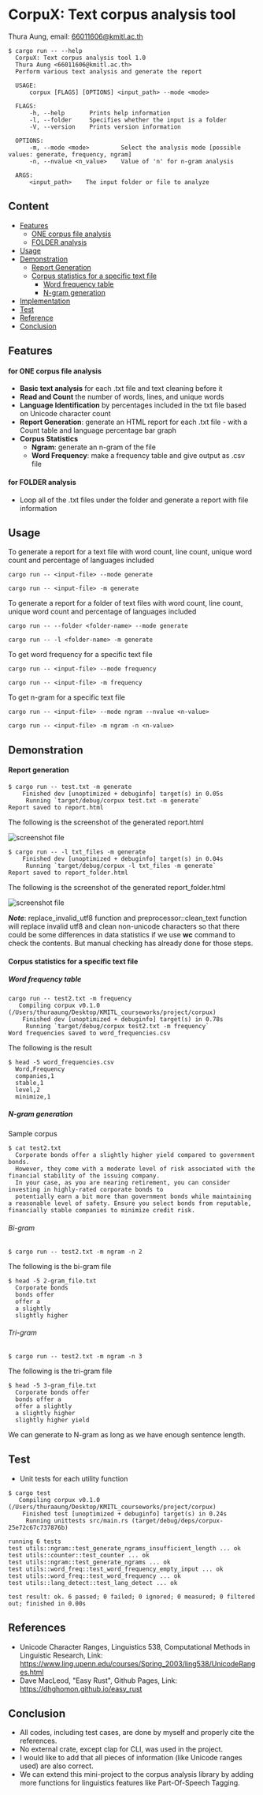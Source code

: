 # CorpuX: Text corpus analysis tool
Thura Aung, email: 66011606@kmitl.ac.th
```
$ cargo run -- --help
  CorpuX: Text corpus analysis tool 1.0
  Thura Aung <66011606@kmitl.ac.th>
  Perform various text analysis and generate the report
  
  USAGE:
      corpux [FLAGS] [OPTIONS] <input_path> --mode <mode>
  
  FLAGS:
      -h, --help       Prints help information
      -l, --folder     Specifies whether the input is a folder
      -V, --version    Prints version information
  
  OPTIONS:
      -m, --mode <mode>         Select the analysis mode [possible values: generate, frequency, ngram]
      -n, --nvalue <n_value>    Value of 'n' for n-gram analysis
  
  ARGS:
      <input_path>    The input folder or file to analyze
```

## Content
- [Features](#Features)
  - [ONE corpus file analysis](#for-ONE-corpus-file-analysis)
  - [FOLDER analysis](#FOLDER-analysis)
- [Usage](#Usage)
- [Demonstration](#Demonstration)
  - [Report Generation](#Report-Generation)
  - [Corpus statistics for a specific text file](#Corpus-statistics-for-a-specific-text-file)
    - [Word frequency table](#Word-frequency-table)
    - [N-gram generation](#N-gram-generation)
- [Implementation](./implementation.md)
- [Test](#Usage)
- [Reference](#Reference)
- [Conclusion](#Conclusion)
  
## Features

#### for ONE corpus file analysis
- **Basic text analysis** for each .txt file and text cleaning before it
- **Read and Count** the number of words, lines, and unique words
- **Language Identification** by percentages included in the txt file based on Unicode character count
- **Report Generation**: generate an HTML report for each .txt file - with a Count table and language percentage bar graph
- **Corpus Statistics**
  - **Ngram**: generate an n-gram of the file
  - **Word Frequency**: make a frequency table and give output as .csv file

#### for FOLDER analysis
- Loop all of the .txt files under the folder and generate a report with file information

## Usage
To generate a report for a text file with word count, line count, unique word count and percentage of languages included
```
cargo run -- <input-file> --mode generate
```
```
cargo run -- <input-file> -m generate
```

To generate a report for a folder of text files with word count, line count, unique word count and percentage of languages included
```
cargo run -- --folder <folder-name> --mode generate
```
```
cargo run -- -l <folder-name> -m generate
```

To get word frequency for a specific text file
```
cargo run -- <input-file> --mode frequency
```
```
cargo run -- <input-file> -m frequency
```

To get n-gram for a specific text file
```
cargo run -- <input-file> --mode ngram --nvalue <n-value>
```
```
cargo run -- <input-file> -m ngram -n <n-value>
```

## Demonstration 

#### Report generation
```
$ cargo run -- test.txt -m generate   
    Finished dev [unoptimized + debuginfo] target(s) in 0.05s
     Running `target/debug/corpux test.txt -m generate`
Report saved to report.html
```
The following is the screenshot of the generated report.html

![screenshot file](./images/report_ss1.png "Screenshot of the generated report.html for a corpus")

```
$ cargo run -- -l txt_files -m generate
    Finished dev [unoptimized + debuginfo] target(s) in 0.04s
     Running `target/debug/corpux -l txt_files -m generate`
Report saved to report_folder.html
```

The following is the screenshot of the generated report_folder.html

![screenshot file](./images/report_ss2.png "Screenshot of the generated report.html for the folder")

***Note***: replace_invalid_utf8 function and preprocessor::clean_text function will replace invalid utf8 and clean non-unicode characters so that there could be some differences in data statistics if we use **wc** command to check the contents. But manual checking has already done for those steps.

#### Corpus statistics for a specific text file
##### Word frequency table
```
cargo run -- test2.txt -m frequency
   Compiling corpux v0.1.0 (/Users/thuraaung/Desktop/KMITL_courseworks/project/corpux)
    Finished dev [unoptimized + debuginfo] target(s) in 0.78s
     Running `target/debug/corpux test2.txt -m frequency`
Word frequencies saved to word_frequencies.csv
```
The following is the result 
```
$ head -5 word_frequencies.csv
  Word,Frequency
  companies,1
  stable,1
  level,2
  minimize,1
```
##### N-gram generation
Sample corpus
```
$ cat test2.txt 
  Corporate bonds offer a slightly higher yield compared to government bonds. 
  However, they come with a moderate level of risk associated with the financial stability of the issuing company. 
  In your case, as you are nearing retirement, you can consider investing in highly-rated corporate bonds to 
  potentially earn a bit more than government bonds while maintaining a reasonable level of safety. Ensure you select bonds from reputable, financially stable companies to minimize credit risk.                                          
```

###### Bi-gram
```
$ cargo run -- test2.txt -m ngram -n 2
```
The following is the bi-gram file
```
$ head -5 2-gram_file.txt 
  Corporate bonds
  bonds offer
  offer a
  a slightly
  slightly higher
```

###### Tri-gram
```
$ cargo run -- test2.txt -m ngram -n 3
```
The following is the tri-gram file
```
$ head -5 3-gram_file.txt
  Corporate bonds offer
  bonds offer a
  offer a slightly
  a slightly higher
  slightly higher yield
```

We can generate to N-gram as long as we have enough sentence length.

## Test
- Unit tests for each utility function
```
$ cargo test 
   Compiling corpux v0.1.0 (/Users/thuraaung/Desktop/KMITL_courseworks/project/corpux)
    Finished test [unoptimized + debuginfo] target(s) in 0.24s
     Running unittests src/main.rs (target/debug/deps/corpux-25e72c67c737876b)

running 6 tests
test utils::ngram::test_generate_ngrams_insufficient_length ... ok
test utils::counter::test_counter ... ok
test utils::ngram::test_generate_ngrams ... ok
test utils::word_freq::test_word_frequency_empty_input ... ok
test utils::word_freq::test_word_frequency ... ok
test utils::lang_detect::test_lang_detect ... ok

test result: ok. 6 passed; 0 failed; 0 ignored; 0 measured; 0 filtered out; finished in 0.00s
```

## References
- Unicode Character Ranges, Linguistics 538, Computational Methods in Linguistic Research, Link: https://www.ling.upenn.edu/courses/Spring_2003/ling538/UnicodeRanges.html
- Dave MacLeod, "Easy Rust", Github Pages, Link: https://dhghomon.github.io/easy_rust

## Conclusion
- All codes, including test cases, are done by myself and properly cite the references. 
- No external crate, except clap for CLI, was used in the project. 
- I would like to add that all pieces of information (like Unicode ranges used) are also correct.
- We can extend this mini-project to the corpus analysis library by adding more functions for linguistics features like Part-Of-Speech Tagging.
